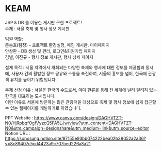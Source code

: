 # KEAM
JSP &amp; DB 를 이용한 게시판 구현 프로젝트!<br/>
주제 : 서울 축제 및 행사 정보 게시판<br/>

팀원 역할:<br/>
문승호(팀장) - 프로젝트 환경설정, 메인 게시판, 마이페이지<br/>
안상환 - DB 생성 및 관리, 로그인&회원가입 페이지<br/>
김별, 이진규 - 행사 정보 게시판, 행사 상세 페이지

설계 목적 : 서울 지역에서 개최되는 다양한 축제와 행사에 대한 정보를 제공함과 동시에, 사용자 간의 활발한 정보 공유와 소통을 촉진하여, 서울의 홍보를 넘어, 한국에 관광객 유치를 높이기 위함입니다. 

주제 선정 이유 : 서울은 한국의 수도로서, 이미 한류를 통해 전 세계에 널리 알려져 있는 한국을 대표하는 도시입니다.<br/>
이런 이유로 서울에 방문하는 많은 관광객을 대상으로 축제 및 행사 정보에 쉽게 접근할 수 있는 웹페이지를 개발하기로 하였습니다.

PPT Website : https://www.canva.com/design/DAGHVTZT-N0/HjRpbqfOgfVyzcQ5FA5LJw/view?utm_content=DAGHVTZT-N0&utm_campaign=designshare&utm_medium=link&utm_source=editor<br/>
Notion URL : https://sonosung.notion.site/97155e93bb074222bea02b38052a2a36?v=8c89407c5cd4423a9c707bed226a8a21
